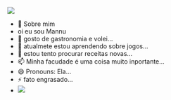 ![](https://i0.wp.com/www.galvanizeaction.org/wp-content/uploads/2022/06/Wow-gif.gif?fit=450%2C250&ssl=1)
- 👋 Sobre mim
- oi eu sou Mannu
- 👀 gosto de gastronomia e volei...
- 🌱 atualmete estou aprendendo sobre jogos...
- 💞️ estou tento procurar receitas novas...
- 📫 Minha facudade é uma coisa muito inportante...
- 😄 Pronouns: Ela...
- ⚡ fato engrasado...
- ![](https://img.shields.io/badge/Burger%20King-D62300?style=for-the-badge&logo=Burger%20King&logoColor=white)
 ![]()
 ![]()
 ![]()

<!---
manuuu03020/manuuu03020 is a ✨ special ✨ repository because its `README.md` (this file) appears on your GitHub profile.
You can click the Preview link to take a look at your changes.
--->
